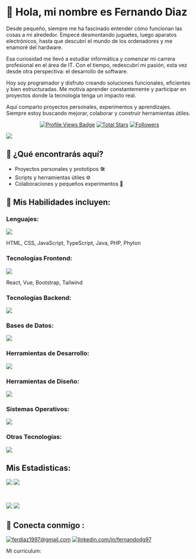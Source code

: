 # 👋 Hola, mi nombre es Fernando Diaz
Desde pequeño, siempre me ha fascinado entender cómo funcionan las cosas a mi alrededor. Empecé desmontando juguetes, luego aparatos electrónicos, hasta que descubrí el mundo de los ordenadores y me enamoré del hardware. 

Esa curiosidad me llevó a estudiar informática y comenzar mi carrera profesional en el área de IT. Con el tiempo, redescubrí mi pasión, esta vez desde otra perspectiva: el desarrollo de software. 

Hoy soy programador y disfruto creando soluciones funcionales, eficientes y bien estructuradas. Me motiva aprender constantemente y participar en proyectos donde la tecnología tenga un impacto real.

Aquí comparto proyectos personales, experimentos y aprendizajes. Siempre estoy buscando mejorar, colaborar y construir herramientas útiles.

 <div align="center">
<!-- Profile Views -->
<a href="https://github.com/Fernandodg97" target="_blank">
  <img src="https://komarev.com/ghpvc/?username=Fernandodg97&label=Profile%20views&color=5e81ac&style=for-the-badge&logo=github&logoColor=white&Color=black" 
       alt="Profile Views Badge" /></a>

<!-- Total Stars with GitHub Logo -->
<a href="https://github.com/Fernandodg97?tab=repositories&sort=stargazers" target="_blank">
  <img alt="Total Stars" title="Total stars on GitHub"
       src="https://img.shields.io/github/stars/Fernandodg97?style=for-the-badge&label=Stars&color=bf616a&logo=github" /></a>

<!-- Followers with GitHub Logo -->
<a href="https://github.com/Fernandodg97?tab=followers" target="_blank">
  <img alt="Followers" title="Follow me on GitHub"
       src="https://img.shields.io/github/followers/Fernandodg97?style=for-the-badge&label=Followers&color=5e81ac&logo=github" />
</a>

</div>

![](http://github-profile-summary-cards.vercel.app/api/cards/profile-details?username=Fernandodg97&theme=github)

## 🚀 ¿Qué encontrarás aquí?
- Proyectos personales y prototipos 🛠️
- Scripts y herramientas útiles ⚙️
- Colaboraciones y pequeños experimentos 🎯

## 🧠 Mis Habilidades incluyen:

### Lenguajes:
<p align="left">
  <a href="https://skillicons.dev">
    <img src="https://skillicons.dev/icons?i=html,css,js,ts,java,php,phyton&perline=14" />
  </a>
</p>
HTML, CSS, JavaScript, TypeScript, Java, PHP, Phyton

### Tecnologías Frontend:
<p align="left">
  <a href="https://skillicons.dev">
    <img src="https://skillicons.dev/icons?i=react,vue,bootstrap,tailwind&perline=14" />
  </a>
</p>
React, Vue, Bootstrap, Tailwind

### Tecnologías Backend:
<p align="left">
  <a href="https://skillicons.dev">
    <img src="https://skillicons.dev/icons?i=spring&perline=14" />
  </a>
</p>

### Bases de Datos:
<p align="left">
  <a href="https://skillicons.dev">
    <img src="https://skillicons.dev/icons?i=mysql,postgresql&perline=14" />
  </a>
</p>

### Herramientas de Desarrollo:
<p align="left">
  <a href="https://skillicons.dev">
    <img src="https://skillicons.dev/icons?i=vscode,idea,eclipse,postman&perline=14" />
  </a>
</p>

### Herramientas de Diseño:
<p align="left">
  <a href="https://skillicons.dev">
    <img src="https://skillicons.dev/icons?i=figma&perline=14" />
  </a>
</p>

### Sistemas Operativos:
<p align="left">
  <a href="https://skillicons.dev">
    <img src="https://skillicons.dev/icons?i=linux,windows,apple&perline=14" />
  </a>
</p>

### Otras Tecnologías:
<p align="left">
  <a href="https://skillicons.dev">
    <img src="https://skillicons.dev/icons?i=git,github,bash,vite,netlify&perline=14" />
  </a>
</p>


## Mis Estadisticas:
![](http://github-profile-summary-cards.vercel.app/api/cards/repos-per-language?username=Fernandodg97&theme=github)
![](http://github-profile-summary-cards.vercel.app/api/cards/most-commit-language?username=Fernandodg97&theme=github)

<br>

![](http://github-profile-summary-cards.vercel.app/api/cards/stats?username=Fernandodg97&theme=github)
![](https://github-readme-stats.vercel.app/api?username=Fernandodg97&count_private=true)

## 🧲 Conecta conmigo :
<a href="mailto:ferdiaz1997@gmail.com">
  <img src="https://skillicons.dev/icons?i=gmail&perline=14" alt="ferdiaz1997@gmail.com" /></a> 
  
  <a href="https://www.linkedin.com/in/fernandodg97" target="_blank">
    <img src="https://skillicons.dev/icons?i=linkedin&perline=14" alt="linkedin.com/in/fernandodg97" /></a> 
    

Mi curriculum: ![]()
